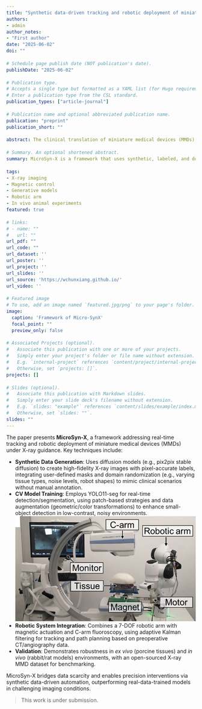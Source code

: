 ```yaml
---
title: "Synthetic data-driven tracking and robotic deployment of miniature medical devices via X-ray imaging"
authors:
- admin
author_notes:
- "First author"
date: "2025-06-02"
doi: ""

# Schedule page publish date (NOT publication's date).
publishDate: "2025-06-02"

# Publication type.
# Accepts a single type but formatted as a YAML list (for Hugo requirements).
# Enter a publication type from the CSL standard.
publication_types: ["article-journal"]

# Publication name and optional abbreviated publication name.
publication: "preprint"
publication_short: ""

abstract: The clinical translation of miniature medical devices (MMDs) for minimally invasive surgery promises transformative advances in biomedical engineering. However, their effective deployment in complex anatomies under real-time X-ray guidance presents challenges like low imaging quality and precise control. Manual identification and operation are labor-intensive and error-prone, while deep learning-based automation is limited by the scarcity of annotated X-ray datasets of MMDs due to costly data collection, laborious annotation, and privacy constraints. Here, we introduce MicroSyn-X, a framework of training computer vision models for robotic teleoperation using synthesized high-fidelity, pixel-accurate labelled, and domain-randomized X-ray images, eliminating manual data curation. The integration of MicroSyn-X into a teleoperated robotic system enables real-time localization and navigation of magnetic soft and liquid MMDs within diverse ex vivo and dynamic in vivo environments, demonstrating robustness under challenging imaging conditions of low contrast, high noise, and occlusion. We also open source the first X-ray MMD dataset to enable benchmarking. Addressing data scarcity and enabling real-time robotic navigation, this work advances robot-assisted minimally invasive surgery toward next-generation precision interventions.

# Summary. An optional shortened abstract.
summary: MicroSyn-X is a framework that uses synthetic, labeled, and domain-randomized X-ray images to train computer vision models for real-time robotic teleoperation of miniature medical devices (MMDs).

tags:
- X-ray imaging
- Magnetic control
- Generative models
- Robotic arm
- In vivo animal experiments
featured: true

# links:
# - name: ""
#   url: ""
url_pdf: ""
url_code: ""
url_dataset: ''
url_poster: ''
url_project: ''
url_slides: ''
url_source: 'https://wchunxiang.github.io/'
url_video: ''

# Featured image
# To use, add an image named `featured.jpg/png` to your page's folder. 
image:
  caption: 'Framework of Micro-SynX'
  focal_point: ""
  preview_only: false

# Associated Projects (optional).
#   Associate this publication with one or more of your projects.
#   Simply enter your project's folder or file name without extension.
#   E.g. `internal-project` references `content/project/internal-project/index.md`.
#   Otherwise, set `projects: []`.
projects: []

# Slides (optional).
#   Associate this publication with Markdown slides.
#   Simply enter your slide deck's filename without extension.
#   E.g. `slides: "example"` references `content/slides/example/index.md`.
#   Otherwise, set `slides: ""`.
slides: ""
---
```

The paper presents **MicroSyn-X**, a framework addressing real-time tracking and robotic deployment of miniature medical devices (MMDs) under X-ray guidance. Key techniques include:

* **Synthetic Data Generation**: Uses diffusion models (e.g., pix2pix stable diffusion) to create high-fidelity X-ray images with pixel-accurate labels, integrating user-defined masks and domain randomization (e.g., varying tissue types, noise levels, robot shapes) to mimic clinical scenarios without manual annotation.
* **CV Model Training**: Employs YOLO11-seg for real-time detection/segmentation, using patch-based strategies and data augmentation (geometric/color transformations) to enhance small-object detection in low-contrast, noisy environments.
![1](1.JPG)
* **Robotic System Integration**: Combines a 7-DOF robotic arm with magnetic actuation and C-arm fluoroscopy, using adaptive Kalman filtering for tracking and path planning based on preoperative CT/angiography data.
* **Validation**: Demonstrates robustness in *ex vivo* (porcine tissues) and *in vivo* (rabbit/rat models) environments, with an open-sourced X-ray MMD dataset for benchmarking.

MicroSyn-X bridges data scarcity and enables precision interventions via synthetic data-driven automation, outperforming real-data-trained models in challenging imaging conditions.


> This work is under submission.
